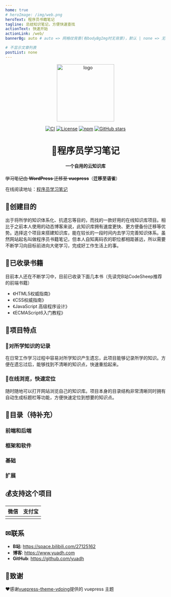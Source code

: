 ```yaml
---
home: true
# heroImage: /img/web.png
heroText: 程序员书籍笔记
tagline: 总结知识笔记，方便快速查找
actionText: 快速开始
actionLink: /web/
bannerBg: auto # auto => 网格纹背景(有bodyBgImg时无背景)，默认 | none => 无 | '大图地址' | background: 自定义背景样式       提示：如发现文本颜色不适应你的背景时可以到palette.styl修改$bannerTextColor变量

# 不显示文章列表
postList: none
---
```


<p align="center"><a href="https://code.yuadh.com/" target="_blank" rel="noopener noreferrer"><img width="180" src="http://code.yuadh.com/img/study.png" alt="logo"></a></p>

<p align="center">
    <a href="https://github.com/yuadh/code-note/actions?query=workflow%3ACI"><img src="https://github.com/yuadh/code-note/workflows/CI/badge.svg" alt="CI"></a>
    <a href="https://github.com/yuadh/code-note/blob/master/LICENSE"><img src="https://img.shields.io/github/license/xugaoyi/vuepress-theme-vdoing" alt="License"></a>
    <a href="https://www.npmjs.com/package/vuepress-theme-vdoing"><img alt="npm" src="https://img.shields.io/npm/v/vuepress-theme-vdoing"></a>
    <a href="https://github.com/yuadh/code-note"><img src="https://img.shields.io/github/stars/yuadh/code-note?logo=ReverbNation&logoColor=rgba(255,255,255,.6)" alt="GitHub stars"></a>
<h1 align="center">📖程序员学习笔记</h1>
<h4 align="center">一个自用的云知识库</h4>


~~学习笔记由 **WordPress** 迁移至 **vuepress**~~（**迁移至语雀**）

在线阅读地址：[程序员学习笔记](https://code.yuadh.com/)

## 🍭创建目的

出于将所学的知识体系化、抗遗忘等目的，而找的一款好用的在线知识库项目。相比于之前本人使用的动态博客来说，此知识库拥有速度更快、更方便备份迁移等优势。选择这个项目来搭建知识库，能在较长的一段时间内去学习完善知识体系。虽然网站起名叫做程序员书籍笔记，但本人自知离码农的职位都相距甚远，所以需要不断学习向目标前进向大佬学习，完成好工作生活上的事。


## 🤩已收录书籍

目前本人还在不断学习中，目前已收录下面几本书（先读完B站CodeSheep推荐的前端书籍）

- 《HTML5权威指南》
- 《CSS权威指南》
- 《JavaScript 高级程序设计》
- 《ECMAScript6入门教程》

## 🍗项目特点

### 📖对所学知识的记录

在日常工作学习过程中容易对所学知识产生遗忘，此项目能够记录所学的知识。方便在遗忘过后，能够找到不清晰的知识点，快速重拾起来。

### 🔨在线浏览，快速定位

随时随地可以打开网站浏览自己的知识库。项目本身的目录结构非常清晰同时拥有自动生成标题栏等功能，方便快速定位到想要的知识点。

## 🔖目录（待补充）

### 前端和后端

### 框架和软件

### 基础

### 扩展

## 💰支持这个项目

| 微信 | 支付宝 |
| ---- | ------ |
|      |        |

##  ✉联系

- **B站**: <https://space.bilibili.com/27125162>
- **博客**: <https://www.yuadh.com>
- **GitHub**: <https://github.com/yuadh>

## 🎁致谢

❤️感谢[vuepress-theme-vdoing](https://github.com/xugaoyi/vuepress-theme-vdoing)提供的 vuepress 主题

